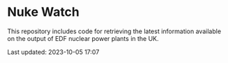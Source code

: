 # Nuke Watch

This repository includes code for retrieving the latest information available on the output of EDF nuclear power plants in the UK.

Last updated: 2023-10-05 17:07